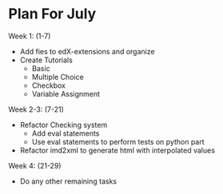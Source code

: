 Plan For July
==========================

Week 1: (1-7)

* Add fies to edX-extensions and organize
* Create Tutorials
   * Basic
   * Multiple Choice
   * Checkbox
   * Variable Assignment
        
Week 2-3: (7-21)

 * Refactor Checking system
     * Add eval statements
     * Use eval statements to perform tests on python part
 * Refactor imd2xml to generate html with interpolated values
    
Week 4: (21-29)
 * Do any other remaining tasks
